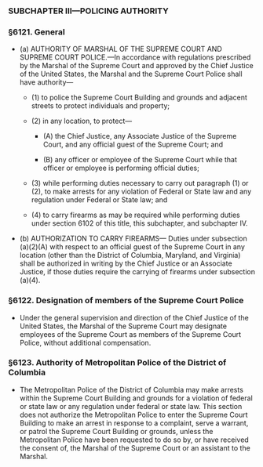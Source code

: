 ### SUBCHAPTER III—POLICING AUTHORITY

### §6121. General
* (a) AUTHORITY OF MARSHAL OF THE SUPREME COURT AND SUPREME COURT POLICE.—In accordance with regulations prescribed by the Marshal of the Supreme Court and approved by the Chief Justice of the United States, the Marshal and the Supreme Court Police shall have authority—

  * (1) to police the Supreme Court Building and grounds and adjacent streets to protect individuals and property;

  * (2) in any location, to protect—

    * (A) the Chief Justice, any Associate Justice of the Supreme Court, and any official guest of the Supreme Court; and

    * (B) any officer or employee of the Supreme Court while that officer or employee is performing official duties;


  * (3) while performing duties necessary to carry out paragraph (1) or (2), to make arrests for any violation of Federal or State law and any regulation under Federal or State law; and

  * (4) to carry firearms as may be required while performing duties under section 6102 of this title, this subchapter, and subchapter IV.


* (b) AUTHORIZATION TO CARRY FIREARMS—&nbsp;Duties under subsection (a)(2)(A) with respect to an official guest of the Supreme Court in any location (other than the District of Columbia, Maryland, and Virginia) shall be authorized in writing by the Chief Justice or an Associate Justice, if those duties require the carrying of firearms under subsection (a)(4).

### §6122. Designation of members of the Supreme Court Police
* Under the general supervision and direction of the Chief Justice of the United States, the Marshal of the Supreme Court may designate employees of the Supreme Court as members of the Supreme Court Police, without additional compensation.

### §6123. Authority of Metropolitan Police of the District of Columbia
* The Metropolitan Police of the District of Columbia may make arrests within the Supreme Court Building and grounds for a violation of federal or state law or any regulation under federal or state law. This section does not authorize the Metropolitan Police to enter the Supreme Court Building to make an arrest in response to a complaint, serve a warrant, or patrol the Supreme Court Building or grounds, unless the Metropolitan Police have been requested to do so by, or have received the consent of, the Marshal of the Supreme Court or an assistant to the Marshal.